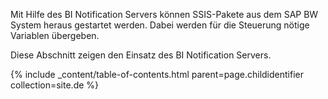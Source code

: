 Mit Hilfe des BI Notification Servers können SSIS-Pakete aus dem SAP BW System heraus gestartet werden. Dabei werden für die Steuerung nötige Variablen übergeben.

Diese Abschnitt zeigen den Einsatz des BI Notification Servers.

{% include _content/table-of-contents.html parent=page.childidentifier collection=site.de %}